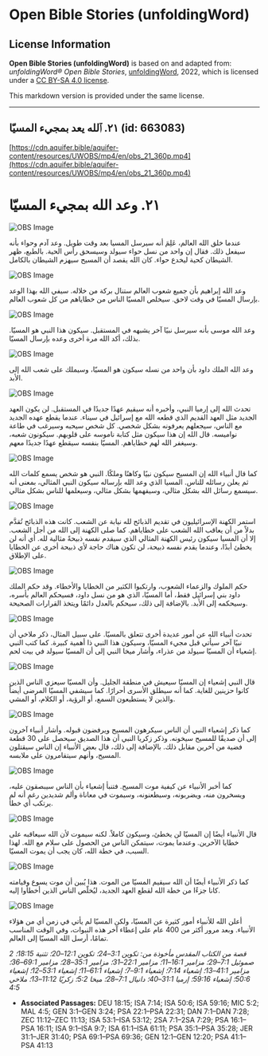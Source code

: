# Open Bible Stories (unfoldingWord)

## License Information

**Open Bible Stories (unfoldingWord)** is based on and adapted from: _unfoldingWord® Open Bible Stories_, [unfoldingWord](https://unfoldingword.org/utw), 2022, which is licensed under a [CC BY-SA 4.0 license](https://creativecommons.org/licenses/by-sa/4.0/legalcode.en).

This markdown version is provided under the same license.



--------------------------------

## ٢١. ٱلله يعد بمجيء المسيّا (id: 663083)

[https://cdn.aquifer.bible/aquifer-content/resources/UWOBS/mp4/en/obs_21_360p.mp4](https://cdn.aquifer.bible/aquifer-content/resources/UWOBS/mp4/en/obs_21_360p.mp4)

٢١. وعد الله بمجيء المسيّا
==========================

![OBS Image](https://cdn.aquifer.bible/aquifer-content/resources/UWOBS/jpg/360px/obs-en-21-01.jpg)

عندما خلق الله العالم، عَلِمَ أنه سيرسل المسيا بعد وقت طويل. وعد آدم وحواء بأنه سيفعل ذلك. فقال إن واحد من نسل حواء سيولد وسيسحق رأس الحية. بالطبع، ظهر الشيطان كحية ليخدع حواء. كان الله يقصد أن المسيح سيهزم الشيطان بالكامل.

![OBS Image](https://cdn.aquifer.bible/aquifer-content/resources/UWOBS/jpg/360px/obs-en-21-02.jpg)

وعد الله إبراهيم بأن جميع شعوب العالم ستنال بركة من خلاله. سيفي الله بهذا الوعد بإرسال المسيّا في وقت لاحق. سيخلص المسيّا الناس من خطاياهم من كل شعوب العالم.

![OBS Image](https://cdn.aquifer.bible/aquifer-content/resources/UWOBS/jpg/360px/obs-en-21-03.jpg)

وعد الله موسى بأنه سيرسل نبيًا آخر يشبهه في المستقبل. سيكون هذا النبي هو المسيّا. بذلك، أكد الله مرة أخرى وعده بإرسال المسيّا.

![OBS Image](https://cdn.aquifer.bible/aquifer-content/resources/UWOBS/jpg/360px/obs-en-21-04.jpg)

وعد الله الملك داود بأن واحد من نسله سيكون هو المسيّا، وسيملك على شعب الله إلى الأبد.

![OBS Image](https://cdn.aquifer.bible/aquifer-content/resources/UWOBS/jpg/360px/obs-en-21-05.jpg)

تحدث الله إلى إرميا النبي، وأخبره أنه سيقيم عهدًا جديدًا في المستقبل. لن يكون العهد الجديد مثل العهد القديم الذي قطعه الله مع إسرائيل في سيناء. عندما يقطع عهده الجديد مع الناس، سيجعلهم يعرفونه بشكل شخصي. كل شخص سيحبه وسيرغب في طاعة نواميسه. قال الله إن هذا سيكون مثل كتابة ناموسه على قلوبهم. سيكونون شعبه، وسيغفر الله لهم خطاياهم. المسيّا بنفسه سيقطع عهدًا جديدًا معهم.

![OBS Image](https://cdn.aquifer.bible/aquifer-content/resources/UWOBS/jpg/360px/obs-en-21-06.jpg)

كما قال أنبياء الله إن المسيح سيكون نبيًا وكاهنًا وملكًا. النبي هو شخص يسمع كلمات الله ثم يعلن رسائله للناس. المسيا الذي وعد الله بإرساله سيكون النبي المثالي، بمعنى أنه سيسمع رسائل الله بشكل مثالي، وسيفهمها بشكل مثالي، وسيعلمها للناس بشكل مثالي.

![OBS Image](https://cdn.aquifer.bible/aquifer-content/resources/UWOBS/jpg/360px/obs-en-21-07.jpg)

استمر الكهنة الإسرائيليون في تقديم الذبائح لله نيابة عن الشعب. كانت هذه الذبائح تُقدَّم بدلاً من أن يعاقب الله الشعب على خطاياهم. كما صلى الكهنة إلى الله من أجل الشعب. إلا أن المسيا سيكون رئيس الكهنة المثالي الذي سيقدم نفسه ذبيحةً مثالية لله. أي أنه لن يخطئ أبدًا، وعندما يقدم نفسه ذبيحة، لن تكون هناك حاجة لأي ذبيحة أخرى عن الخطايا على الإطلاق.

![OBS Image](https://cdn.aquifer.bible/aquifer-content/resources/UWOBS/jpg/360px/obs-en-21-08.jpg)

حكم الملوك والزعماء الشعوب، وارتكبوا الكثير من الخطايا والأخطاء. وقد حكم الملك داود بني إسرائيل فقط، أما المسيّا، الذي هو من نسل داود، فسيحكم العالم بأسره، وسيحكمه إلى الأبد. بالإضافة إلى ذلك، سيحكم بالعدل دائمًا ويتخذ القرارات الصحيحة.

![OBS Image](https://cdn.aquifer.bible/aquifer-content/resources/UWOBS/jpg/360px/obs-en-21-09.jpg)

تحدث أنبياء الله عن أمور عديدة أخرى تتعلق بالمسيّا. على سبيل المثال، ذكر ملاخي أن نبيًا آخر سيأتي قبل مجيء المسيّا، وسيكون هذا النبي ذا أهمية كبيرة. كما كتب النبي إشعياء أن المسيّا سيولد من عذراء، وأشار ميخا النبي إلى أن المسيّا سيولد في بيت لحم.

![OBS Image](https://cdn.aquifer.bible/aquifer-content/resources/UWOBS/jpg/360px/obs-en-21-10.jpg)

قال النبي إشعياء إن المسيّا سيعيش في منطقة الجليل. وأن المسيّا سيعزي الناس الذين كانوا حزينين للغاية. كما أنه سيطلق الأسرى أحرارًا. كما سيشفي المسيّا المرضى أيضاً والذين لا يستطيعون السمع، أو الرؤية، أو الكلام، أو المشي.

![OBS Image](https://cdn.aquifer.bible/aquifer-content/resources/UWOBS/jpg/360px/obs-en-21-11.jpg)

كما ذكر إشعياء النبي أن الناس سيكرهون المسيح ويرفضون قبوله. وأشار أنبياء آخرون إلى أن صديقًا للمسيح سيخونه. وذكر زكريا النبي أن هذا الصديق سيحصل على 30 قطعة فضية من آخرين مقابل ذلك. بالإضافة إلى ذلك، قال بعض الأنبياء إن الناس سيقتلون المسيح، وأنهم سيتقامرون على ملابسه.

![OBS Image](https://cdn.aquifer.bible/aquifer-content/resources/UWOBS/jpg/360px/obs-en-21-12.jpg)

كما أخبر الأنبياء عن كيفية موت المسيح. فتنبأ إشعياء بأن الناس سيبصقون عليه، ويسخرون منه، ويضربونه، وسيطعنونه، وسيموت في معاناة وألم شديدين رغم أنه لم يرتكب أي خطأ.

![OBS Image](https://cdn.aquifer.bible/aquifer-content/resources/UWOBS/jpg/360px/obs-en-21-13.jpg)

قال الأنبياء أيضًا إن المسيّا لن يخطئ، وسيكون كاملاً. لكنه سيموت لأن الله سيعاقبه على خطايا الآخرين. وعندما يموت، سيتمكن الناس من الحصول على سلام مع الله. لهذا السبب، في خطة الله، كان يجب أن يموت المسيّا.

![OBS Image](https://cdn.aquifer.bible/aquifer-content/resources/UWOBS/jpg/360px/obs-en-21-14.jpg)

كما ذكر الأنبياء أيضًا أن الله سيقيم المسيّا من الموت. هذا يُبين أن موت يسوع وقيامته كانا جزءًا من خطة الله لقطع العهد الجديد، ليُخلّص الناس الذين أخطأوا إليه.

![OBS Image](https://cdn.aquifer.bible/aquifer-content/resources/UWOBS/jpg/360px/obs-en-21-15.jpg)

أعلن الله للأنبياء أمور كثيرة عن المسيّا، ولكن المسيّا لم يأتي في زمن أي من هؤلاء الأنبياء. وبعد مرور أكثر من 400 عام على إعطاء آخر هذه النبوات، وفي الوقت المناسب تمامًا، أرسل الله المسيّا إلى العالم.

*قصة من الكتاب المقدس مأخوذة من: تكوين 3:1–24؛ تكوين 12:1–20؛ تثنية 18:15؛ 2 صموئيل 7:1–29؛ مزامير 16:1–11؛ مزامير 22:1–31؛ مزامير 35:1–28؛ مزامير 69:1–36؛ مزامير 41:1–13؛ إشعياء 7:14؛ إشعياء 9:1–7؛ إشعياء 61:1–11؛ إشعياء 53:1–12؛ إشعياء 50:6؛ إشعياء 59:16؛ إرميا 31:1–40؛ دانيال 7:1–28؛ ميخا 5:2؛ زكريّا 11:12–13؛ ملاخي 4:5*

* **Associated Passages:** DEU 18:15; ISA 7:14; ISA 50:6; ISA 59:16; MIC 5:2; MAL 4:5; GEN 3:1–GEN 3:24; PSA 22:1–PSA 22:31; DAN 7:1–DAN 7:28; ZEC 11:12–ZEC 11:13; ISA 53:1–ISA 53:12; 2SA 7:1–2SA 7:29; PSA 16:1–PSA 16:11; ISA 9:1–ISA 9:7; ISA 61:1–ISA 61:11; PSA 35:1–PSA 35:28; JER 31:1–JER 31:40; PSA 69:1–PSA 69:36; GEN 12:1–GEN 12:20; PSA 41:1–PSA 41:13

